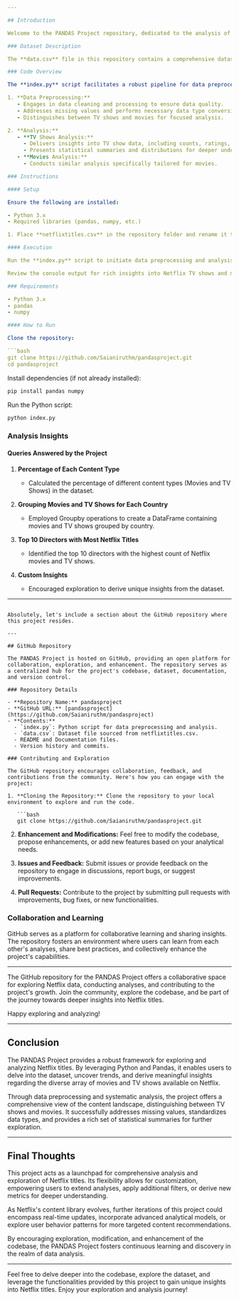 ```yaml
---

## Introduction

Welcome to the PANDAS Project repository, dedicated to the analysis of Netflix movie and TV show information. This document provides a detailed overview of the dataset, script functionality, step-by-step setup instructions, analysis insights, conclusion, and final thoughts.

### Dataset Description

The **data.csv** file in this repository contains a comprehensive dataset sourced from **netflixtitles.csv**. It encompasses a wide array of attributes related to Netflix titles, including metadata about movies and TV shows.

### Code Overview

The **index.py** script facilitates a robust pipeline for data preprocessing and analysis:

1. **Data Preprocessing:**
   - Engages in data cleaning and processing to ensure data quality.
   - Addresses missing values and performs necessary data type conversions.
   - Distinguishes between TV shows and movies for focused analysis.

2. **Analysis:**
   - **TV Shows Analysis:**
     - Delivers insights into TV show data, including counts, ratings, seasons, directors, cast, categories, languages, etc.
     - Presents statistical summaries and distributions for deeper understanding.
   - **Movies Analysis:**
     - Conducts similar analysis specifically tailored for movies.

### Instructions

#### Setup

Ensure the following are installed:

- Python 3.x
- Required libraries (pandas, numpy, etc.)

1. Place **netflixtitles.csv** in the repository folder and rename it to **data.csv**.

#### Execution

Run the **index.py** script to initiate data preprocessing and analysis.

Review the console output for rich insights into Netflix TV shows and movies.

### Requirements

- Python 3.x
- pandas
- numpy

#### How to Run

Clone the repository:

```bash
git clone https://github.com/Saianiruthm/pandasproject.git
cd pandasproject
```

Install dependencies (if not already installed):

```bash
pip install pandas numpy
```

Run the Python script:

```bash
python index.py
```

### Analysis Insights

#### Queries Answered by the Project

1. **Percentage of Each Content Type**
   - Calculated the percentage of different content types (Movies and TV Shows) in the dataset.

2. **Grouping Movies and TV Shows for Each Country**
   - Employed Groupby operations to create a DataFrame containing movies and TV shows grouped by country.

3. **Top 10 Directors with Most Netflix Titles**
   - Identified the top 10 directors with the highest count of Netflix movies and TV shows.

4. **Custom Insights**
   - Encouraged exploration to derive unique insights from the dataset.

---
```

Absolutely, let's include a section about the GitHub repository where this project resides.

---

## GitHub Repository

The PANDAS Project is hosted on GitHub, providing an open platform for collaboration, exploration, and enhancement. The repository serves as a centralized hub for the project's codebase, dataset, documentation, and version control.

### Repository Details

- **Repository Name:** pandasproject
- **GitHub URL:** [pandasproject](https://github.com/Saianiruthm/pandasproject)
- **Contents:**
  - `index.py`: Python script for data preprocessing and analysis.
  - `data.csv`: Dataset file sourced from netflixtitles.csv.
  - README and Documentation files.
  - Version history and commits.

### Contributing and Exploration

The GitHub repository encourages collaboration, feedback, and contributions from the community. Here's how you can engage with the project:

1. **Cloning the Repository:** Clone the repository to your local environment to explore and run the code.

   ```bash
   git clone https://github.com/Saianiruthm/pandasproject.git
   ```

2. **Enhancement and Modifications:** Feel free to modify the codebase, propose enhancements, or add new features based on your analytical needs.

3. **Issues and Feedback:** Submit issues or provide feedback on the repository to engage in discussions, report bugs, or suggest improvements.

4. **Pull Requests:** Contribute to the project by submitting pull requests with improvements, bug fixes, or new functionalities.

### Collaboration and Learning

GitHub serves as a platform for collaborative learning and sharing insights. The repository fosters an environment where users can learn from each other's analyses, share best practices, and collectively enhance the project's capabilities.

---

The GitHub repository for the PANDAS Project offers a collaborative space for exploring Netflix data, conducting analyses, and contributing to the project's growth. Join the community, explore the codebase, and be part of the journey towards deeper insights into Netflix titles.

Happy exploring and analyzing!

---

## Conclusion

The PANDAS Project provides a robust framework for exploring and analyzing Netflix titles. By leveraging Python and Pandas, it enables users to delve into the dataset, uncover trends, and derive meaningful insights regarding the diverse array of movies and TV shows available on Netflix.

Through data preprocessing and systematic analysis, the project offers a comprehensive view of the content landscape, distinguishing between TV shows and movies. It successfully addresses missing values, standardizes data types, and provides a rich set of statistical summaries for further exploration.

---

## Final Thoughts

This project acts as a launchpad for comprehensive analysis and exploration of Netflix titles. Its flexibility allows for customization, empowering users to extend analyses, apply additional filters, or derive new metrics for deeper understanding.

As Netflix's content library evolves, further iterations of this project could encompass real-time updates, incorporate advanced analytical models, or explore user behavior patterns for more targeted content recommendations.

By encouraging exploration, modification, and enhancement of the codebase, the PANDAS Project fosters continuous learning and discovery in the realm of data analysis.

---

Feel free to delve deeper into the codebase, explore the dataset, and leverage the functionalities provided by this project to gain unique insights into Netflix titles. Enjoy your exploration and analysis journey!
